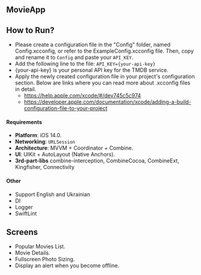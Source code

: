 ## MovieApp

## How to Run?
- Please create a configuration file in the "Config" folder, named Config.xcconfig, or refer to the ExampleConfig.xcconfig file. Then, copy and rename it to `Config` and paste your `API_KEY`.
- Add the following line to the file: `API_KEY={your-api-key}`
- {your-api-key} is your personal API key for the TMDB service.
- Apply the newly created configuration file in your project's configuration section. Below are links where you can read more about .xcconfig files in detail.
	- https://help.apple.com/xcode/#/dev745c5c974
    - https://developer.apple.com/documentation/xcode/adding-a-build-configuration-file-to-your-project

#### Requirements
- **Platform**: iOS 14.0.
- **Networking**: `URLSession`
- **Architecture**: MVVM + Coordinator + Combine.
- **UI**: UIKit + AutoLayout (Native Anchors).
- **3rd-part-libs** combine-interception, CombineCocoa, CombineExt, Kingfisher, Connectivity

#### Other
 - Support English and Ukrainian
 - DI
 - Logger
 - SwiftLint

## Screens
  - Popular Movies List.
  - Movie Details.
  - Fullscreen Photo Sizing.
  - Display an alert when you become offline.
